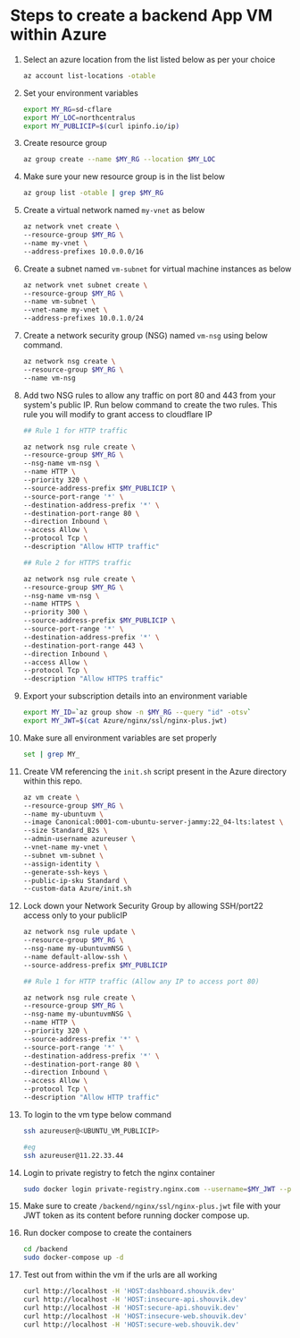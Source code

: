 # Steps to create a backend App VM within Azure

1. Select an azure location from the list listed below as per your choice

    ```bash
    az account list-locations -otable
    ```

1. Set your environment variables

    ```bash
    export MY_RG=sd-cflare
    export MY_LOC=northcentralus 
    export MY_PUBLICIP=$(curl ipinfo.io/ip)
    ```

1. Create resource group

    ```bash
    az group create --name $MY_RG --location $MY_LOC
    ```

1. Make sure your new resource group is in the list below

    ```bash
    az group list -otable | grep $MY_RG
    ```

1. Create a virtual network named `my-vnet` as below

    ```bash
    az network vnet create \
    --resource-group $MY_RG \
    --name my-vnet \
    --address-prefixes 10.0.0.0/16
    ```

1. Create a subnet named `vm-subnet` for virtual machine instances as below

    ```bash
    az network vnet subnet create \
    --resource-group $MY_RG \
    --name vm-subnet \
    --vnet-name my-vnet \
    --address-prefixes 10.0.1.0/24
    ```

1. Create a network security group (NSG) named `vm-nsg` using below command.

    ```bash
    az network nsg create \
    --resource-group $MY_RG \
    --name vm-nsg
    ```

1. Add two NSG rules to allow any traffic on port 80 and 443 from your system's public IP. Run below command to create the two rules. This rule you will modify to grant access to cloudflare IP

    ```bash
    ## Rule 1 for HTTP traffic

    az network nsg rule create \
    --resource-group $MY_RG \
    --nsg-name vm-nsg \
    --name HTTP \
    --priority 320 \
    --source-address-prefix $MY_PUBLICIP \
    --source-port-range '*' \
    --destination-address-prefix '*' \
    --destination-port-range 80 \
    --direction Inbound \
    --access Allow \
    --protocol Tcp \
    --description "Allow HTTP traffic"
    ```

    ```bash
    ## Rule 2 for HTTPS traffic

    az network nsg rule create \
    --resource-group $MY_RG \
    --nsg-name vm-nsg \
    --name HTTPS \
    --priority 300 \
    --source-address-prefix $MY_PUBLICIP \
    --source-port-range '*' \
    --destination-address-prefix '*' \
    --destination-port-range 443 \
    --direction Inbound \
    --access Allow \
    --protocol Tcp \
    --description "Allow HTTPS traffic"
    ```

1. Export your subscription details into an environment variable

    ```bash
    export MY_ID=`az group show -n $MY_RG --query "id" -otsv`
    export MY_JWT=$(cat Azure/nginx/ssl/nginx-plus.jwt)
    ```

1. Make sure all environment variables are set properly

    ```bash
    set | grep MY_
    ```

1. Create VM referencing the `init.sh` script present in the Azure directory within this repo.

    ```bash
    az vm create \
    --resource-group $MY_RG \
    --name my-ubuntuvm \
    --image Canonical:0001-com-ubuntu-server-jammy:22_04-lts:latest \
    --size Standard_B2s \
    --admin-username azureuser \
    --vnet-name my-vnet \
    --subnet vm-subnet \
    --assign-identity \
    --generate-ssh-keys \
    --public-ip-sku Standard \
    --custom-data Azure/init.sh 
    ```

1. Lock down your Network Security Group by allowing SSH/port22 access only to your publicIP

    ```bash
    az network nsg rule update \
    --resource-group $MY_RG \
    --nsg-name my-ubuntuvmNSG \
    --name default-allow-ssh \
    --source-address-prefix $MY_PUBLICIP
    ```

    ```bash
    ## Rule 1 for HTTP traffic (Allow any IP to access port 80)

    az network nsg rule create \
    --resource-group $MY_RG \
    --nsg-name my-ubuntuvmNSG \
    --name HTTP \
    --priority 320 \
    --source-address-prefix '*' \
    --source-port-range '*' \
    --destination-address-prefix '*' \
    --destination-port-range 80 \
    --direction Inbound \
    --access Allow \
    --protocol Tcp \
    --description "Allow HTTP traffic"
    ```

1. To login to the vm type below command

    ```bash
    ssh azureuser@<UBUNTU_VM_PUBLICIP>

    #eg
    ssh azureuser@11.22.33.44
    ```

1. Login to private registry to fetch the nginx container

    ```bash
    sudo docker login private-registry.nginx.com --username=$MY_JWT --password=none
    ```

1. Make sure to create `/backend/nginx/ssl/nginx-plus.jwt` file with your JWT token as its content before running docker compose up.

1. Run docker compose to create the containers

    ```bash
    cd /backend
    sudo docker-compose up -d
    ```

1. Test out from within the vm if the urls are all working

    ```bash
    curl http://localhost -H 'HOST:dashboard.shouvik.dev'
    curl http://localhost -H 'HOST:insecure-api.shouvik.dev'
    curl http://localhost -H 'HOST:secure-api.shouvik.dev'
    curl http://localhost -H 'HOST:insecure-web.shouvik.dev'
    curl http://localhost -H 'HOST:secure-web.shouvik.dev'
    ```